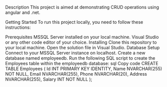 
Description
This project is aimed at demonstrating CRUD operations using angular and .net.

Getting Started
To run this project locally, you need to follow these instructions:

Prerequisites
MSSQL Server installed on your local machine.
Visual Studio or any other code editor of your choice.
Installing
Clone this repository to your local machine.
Open the solution file in Visual Studio.
Database Setup
Connect to your MSSQL Server instance on localhost.
Create a new database named employeedb.
Run the following SQL script to create the Employees table within the employeedb database:
sql
Copy code
CREATE TABLE Employees (
    Id INT PRIMARY KEY IDENTITY,
    Name NVARCHAR(255) NOT NULL,
    Email NVARCHAR(255),
    Phone NVARCHAR(20),
    Address NVARCHAR(255),
    Salary INT NOT NULL
);

